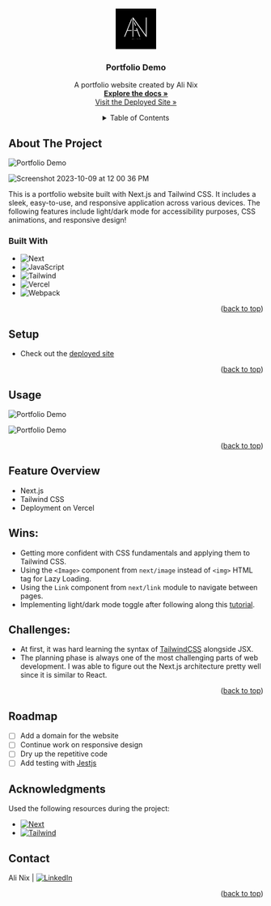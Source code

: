 <a name="readme-top"></a>

<!-- PROJECT LOGO -->
<br />
<div align="center">
  <a href="https://github.com/alinix1/portfolio-demo">
    <img src="./src/assets/logo.png" alt="Logo" width="80" height="80">
  </a>

  <!-- HEADER -->
<h3 align="center">Portfolio Demo</h3>
  <p align="center">
    A portfolio website created by Ali Nix
    <br />
    <a href="https://github.com/alinix1/portfolio-demo"><strong>Explore the docs »</strong></a>
    <br />
    <a href="https://portfolio-demo-project.vercel.app/">Visit the Deployed Site »</strong></a>
  </p>

<!-- TABLE OF CONTENTS -->
<details>
  <summary>Table of Contents</summary>
  <ol>
    <li>
      <a href="#about-the-project">About The Project</a>
      <ul>
        <li><a href="#built-with">Built With</a></li>
      </ul>
    </li>
    <li><a href="#setup">Setup</a></li>
    <li><a href="#usage">Installation</a></li>
    <li><a href="#usage">Usage</a></li>
    <li><a href="#notes">Notes</a></li>
    <li><a href="#roadmap">Roadmap</a></li>
    <li><a href="#roadmap">Acknowledgments</a></li>
    <li><a href="#contact">Contact</a></li>
  </ol>
</details>
</div>

<!-- ABOUT THE PROJECT -->

## About The Project

![Portfolio Demo](https://user-images.githubusercontent.com/28677929/273724849-80b79947-c3ab-4dde-af3f-ad8ca85d24df.png)

<img width="1214" alt="Screenshot 2023-10-09 at 12 00 36 PM" src="https://user-images.githubusercontent.com/28677929/273741363-f144b0f5-92e0-471b-8d86-90b60bee3df5.png">

This is a portfolio website built with Next.js and Tailwind CSS. It includes a sleek, easy-to-use, and responsive application across various devices. The following features include light/dark mode for accessibility purposes, CSS animations, and responsive design!

### Built With

- ![Next][Next-shield]
- ![JavaScript][JavaScript-shield]
- ![Tailwind][Tailwind-shield]
- ![Vercel][Vercel-shield]
- ![Webpack][Webpack-shield]

<p align="right">(<a href="#readme-top">back to top</a>)</p>

<!-- SETUP -->

## Setup

- Check out the [deployed site](https://portfolio-demo-project.vercel.app/)

<p align="right">(<a href="#readme-top">back to top</a>)</p>

<!-- USAGE -->

## Usage

![Portfolio Demo](https://user-images.githubusercontent.com/28677929/273738051-f0ca2e95-6e78-4fba-a20d-bcb0714f9a45.gif)

![Portfolio Demo](https://user-images.githubusercontent.com/28677929/273738649-31a9a787-6525-447b-b554-70faec7ccaaa.gif)

<p align="right">(<a href="#readme-top">back to top</a>)</p>

## Feature Overview

- Next.js
- Tailwind CSS
- Deployment on Vercel

## Wins:

- Getting more confident with CSS fundamentals and applying them to Tailwind CSS.
- Using the `<Image>` component from `next/image` instead of `<img>` HTML tag for Lazy Loading.
- Using the `Link` component from `next/link` module to navigate between pages.
- Implementing light/dark mode toggle after following along this [tutorial].

## Challenges:

- At first, it was hard learning the syntax of [TailwindCSS] alongside JSX.
- The planning phase is always one of the most challenging parts of web development. I was able to figure out the Next.js architecture pretty well since it is similar to React.

<p align="right">(<a href="#readme-top">back to top</a>)</p>

<!-- ROADMAP -->

## Roadmap

- [ ] Add a domain for the website
- [ ] Continue work on responsive design
- [ ] Dry up the repetitive code
- [ ] Add testing with [Jestjs]

<!-- ACKNOWLEDGMENTS -->

## Acknowledgments

Used the following resources during the project:

- [![Next][Next-shield]][Nextjs]
- [![Tailwind][Tailwind-shield]][TailwindCSS]

<!-- CONTACT -->

## Contact

Ali Nix | [![LinkedIn][linkedin-shield]][linkedin-url1]

<p align="right">(<a href="#readme-top">back to top</a>)</p>

<!-- MARKDOWN LINKS & IMAGES -->

[JavaScript-shield]: https://img.shields.io/badge/JavaScript-F7DF1E?style=for-the-badge&logo=javascript&logoColor=black
[Tailwind-shield]: https://img.shields.io/badge/Tailwind_CSS-38B2AC?style=for-the-badge&logo=tailwind-css&logoColor=white
[Webpack-shield]: https://img.shields.io/badge/webpack-%238DD6F9.svg?style=for-the-badge&logo=webpack&logoColor=black
[Next-shield]: https://img.shields.io/badge/next%20js-000000?style=for-the-badge&logo=nextdotjs&logoColor=white
[Vercel-shield]: https://img.shields.io/badge/Vercel-000000?style=for-the-badge&logo=vercel&logoColor=white
[linkedin-shield]: https://img.shields.io/badge/-LinkedIn-black.svg?style=for-the-badge&logo=linkedin&colorB=555
[linkedin-url1]: https://www.linkedin.com/in/ali-nix-38b9b9126/
[Nextjs]: https://nextjs.org/
[TailwindCSS]: https://tailwindcss.com/
[Jestjs]: https://jestjs.io/
[tutorial]: https://www.youtube.com/watch?v=1q5oOZE6o4c

